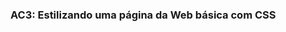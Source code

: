 ### **AC3: Estilizando uma página da Web básica com CSS**

<!-- 
** *Duração* : 70 minutos**

**Objetivo** : Os alunos aplicarão seletores, propriedades e valores CSS para aprimorar o design de uma determinada página HTML básica.

 **Instruções** :

1. **Estrutura da página** :

* Baixe a página HTML básica fornecida, que inclui um cabeçalho, alguns parágrafos, uma imagem e uma lista. Você também pode usar o arquivo HTML que desenvolveu para se apresentar.
* Comece adicionando um estilo geral:
  * Defina uma cor de fundo para a página inteira.
  * Defina uma largura máxima para o conteúdo e centralize-o.

1. **Tipografia e cor** :

* Modifique o texto:
  * Defina um tamanho de fonte base e uma altura de linha para a página inteira.
  * Escolha uma família de fontes para cabeçalhos e outra para o corpo do texto.
  * Ajuste a cor e o peso dos cabeçalhos.
  * Adicione alterações de cor instantâneas para links.

1. **Estilizando imagens e listas** :

* Para a imagem:
  * Adicione uma borda.
  * Adicione um pouco de sombra para um efeito lifting.
  * Certifique-se de que seja responsivo, diminuindo com a largura da página.
* Para a lista:
  * Adicione marcadores ou números personalizados.
  * Ajuste as margens e o preenchimento para obter o espaçamento adequado.

1. **Feedback e revisão** :

* Junte-se a outro aluno e revise o trabalho um do outro.
* Ofereça feedback sobre suas escolhas de design e quaisquer melhorias que possam ser feitas.

Essas atividades são estruturadas para garantir que os alunos não apenas pratiquem os aspectos técnicos do CSS, mas também pensem nas decisões de design e obtenham feedback. No final, eles devem ter uma boa compreensão de como projetar e fazer o layout de uma página da Web usando CSS.

ARQUIVO HTML:

```
<!DOCTYPE html>
<html lang="en">
<head>
    <meta charset="UTF-8">
    <meta name="viewport" content="width=device-width, initial-scale=1.0">
    <title>Styling with CSS Activity</title>
    <!-- 
    <style>
        Put your CSS here. For now, it's commented out.
    </style>
    
</head>
<body>
    <header>
        <h1>Welcome to My Page</h1>
        <p>This is a brief introduction about the page.</p>
    </header>

    <main>
        <section>
            <h2>About Me</h2>
            <p>My name is Jane Doe and I'm a web developer from New York. I love creating responsive and interactive websites. In my free time, I enjoy hiking, reading, and exploring new cafes in the city.</p>
            <img src="https://via.placeholder.com/350x150" alt="A placeholder image of Jane Doe">
        </section>

        <section>
            <h2>My Favorite Books</h2>
            <ul>
                <li><a href="https://en.wikipedia.org/wiki/The_Great_Gatsby">The Great Gatsby</a> by F. Scott Fitzgerald</li>
                <li><a href="https://en.wikipedia.org/wiki/To_Kill_a_Mockingbird">To Kill a Mockingbird</a> by Harper Lee</li>
                <li><a href="https://en.wikipedia.org/wiki/Nineteen_Eighty-Four">1984</a> by George Orwell</li>
                <li><a href="https://en.wikipedia.org/wiki/Pride_and_Prejudice">Pride and Prejudice</a> by Jane Austen</li>
            </ul>
        </section>
    </main>

    <footer>
        <p>© 2023 by Jane Doe. All Rights Reserved.</p>
    </footer>
</body>
</html>
```

Esta página contém:

1. Um **cabeçalho** com um título principal e introdução.
2. Uma área de conteúdo principal com duas seções:
   * Uma seção "Sobre mim" com uma pequena biografia e uma imagem.
   * Uma seção listando livros favoritos.
3. Um **rodapé** com um aviso de direitos autorais.

Espera-se que os alunos estilizem isso usando CSS, conforme descrito na atividade. O link da imagem é um espaço reservado e pode ser substituído por qualquer imagem que os alunos desejem usar.

-->
